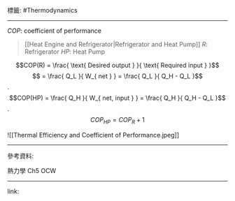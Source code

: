 標籤: #Thermodynamics 

---

$COP$: coefficient of performance

> [[Heat Engine and Refrigerator|Refrigerator and Heat Pump]]
> $R$: Refrigerator
> $HP$: Heat Pump

$$COP(R) = \frac{ \text{ Desired output } }{ \text{ Required input } }$$
$$ = \frac{ Q_L }{ W_{ net } } = \frac{ Q_L }{ Q_H - Q_L }$$
.
$$COP(HP) = \frac{ Q_H }{ W_{ net, input } } = \frac{ Q_H }{ Q_H - Q_L }$$
.
$$COP_{ HP } = COP_{ R } + 1$$

![[Thermal Efficiency and Coefficient of Performance.jpeg]]

---

參考資料:

熱力學 Ch5 OCW

---

link:


